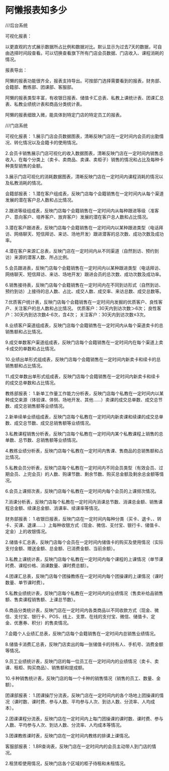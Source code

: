 # 阿懒报表知多少

///后台系统

可视化报表：

以更直观的方式展示数据所占比例和数据对比。默认显示为过去7天的数据，可自由选择时间段查看。可以切换查看旗下所有门店会员数据、门店收入、课程消耗的情况。

报表导出：

阿懒的报表功能很齐全，报表支持导出。可按部门选择需要看到的报表，财务部、会籍部、教练部、团课部、客服部。

阿懒的报表类型丰富，有收银日报表、储值卡汇总表、私教上课统计表、团课汇总表、私教业绩统计表和商品分类统计表。

阿懒的报表细致入微，能具体到特定门店的特定员工的报表。


///门店系统

可视化报表：
1.展示门店会员数据图表，清晰反映门店在一定时间内会员的出勤情况、转化情况以及会籍卡的使用情况。

2.会员卡销售展示门店可视化的收入数据图表，清晰反映门店在一定时间内销售总收入，在每个分类上（卖卡、卖商品、卖课、卖柜子）销售的情况和占比及每种卡种类型销售的金额。

3.展示门店可视化的消耗数据图表，清晰反映门店在一定时间内课程消耗的情况以及私教消耗的情况。

会籍部报表：
1.潜在客户组成表，反映门店每个会籍销售在一定时间内从每个渠道发展的潜在客户总人数和占比情况。

2.跟进等级组成表，反映门店每个会籍销售在一定时间内从每种跟进等级（准客户、意向客户、培养客户、放弃客户）发展的潜在客户总人数和占比情况。

3.潜在客户跟进表，反映门店每个会籍销售在一定时间内以某种跟进类型（电话拜访、网络聊天、短信拜访、来访、场地开发）跟进潜客的总次数、成功次数及成功率。

4.潜在客户来源汇总表，反映门店在一定时间内从不同渠道（自然到访、预约到访）来源的潜客人数、所占比例。

5.会员跟进表，反映门店每个会籍销售在一定时间内以某种跟进类型（电话拜访、网络聊天、短信拜访、来访、场地开发）跟进会员的总次数、成功次数及成功率。

6.销售接待表，反映门店每个会籍销售在一定时间内在不同到访形式（自然到访、预约到访）上接待的总人数、占比、成交人数、成交率、来访总数、成交总数等。

7.优质客户统计表，反映门店每个会籍销售在一定时间内发掘的优质客户、良性客户、关注客户的总人数和占比情况。 
优质客户：30天内到访次数＞6次； 良性客户：30天内到访次数4-6次，含4次； 关注客户：30天内到访次数≤3次。

8.业绩客户渠道组成表，反映门店每个会籍销售在一定时间内从每个渠道卖卡的总销售额和占比情况。

9.成交单数客户渠道组成表，反映门店每个会籍销售在一定时间内在每个渠道上卖卡成交的单数和占比情况。

10.业绩出单形式组成表，反映门店每个会籍销售在一定时间内新卖卡和续卡的总销售额和占比情况。

11.成交单数出单形式组成表，反映门店每个会籍销售在一定时间内新卖卡和续卡的成交总单数和占比情况。

教练部报表：
1.新单工作量工作能力分析表，反映门店每个私教在一定时间内以某种成交来源（体验课、体侧、场地开发、其他……）卖课的成交总单数、成交总节数、成交总销售额等业绩情况。

2.新单续单业绩组成表，反映门店每个私教在一定时间内新卖课和续课的成交总单数、成交总节数、成交总销售额等业绩情况。

3.私教课程销售分析表，反映门店每个私教在一定时间内某个私教课程上销售的总单数、总节数、总销售额等业绩情况。

4.教练业绩分析表，反映门店每个私教在一定时间内售课、售商品的总销售额和占比情况。

5.私教会员分析表，反映门店每个私教在一定时间内不同会员类型（有效会员、过期会员、上完会员）的人数、购课节数、剩余节数、购买总金额及剩余总金额等情况。

6.会员上课频次表，反映门店每个私教在一定时间内每个会员的上课频次情况。

7.消课分析表，反映门店每个私教在一定时间内消课总节数、消课总金额、销售课程总金额、续课总金额、消课率、续课率等情况。

财务部报表：
1.收银日报表，反映门店在一定时间内每种分类（买卡、退卡、、转卡、买课、退课……）上每种收银方式（现金、微信、支付宝、银行卡、储值卡、定金）上的收银情况。

2.储值卡汇总表，反映门店每个会员在一定时间内储值卡的购买及使用情况（实际支付金额、赠送金额、总金额、已消费金额、当前余额）。

3.私教上课统计表，反映门店每个私教在一定时间内每个课程的上课情况（单节课时费、课程价格、消课数量、课时费总额）。

4.团课汇总表，反映门店每个团操教练在一定时间内每个团操课的上课情况（课时数量、单节课时费）。

5.私教业绩统计表，反映门店每个私教在一定时间内的业绩情况（售卖补给品销售额、售卖课程销售额、上课总节数）。

6.商品分类统计表，反映门店在一定时间内各类商品以不同收款方式（现金、微信、支付宝、银行卡、POS、线上、支票、在线的支付宝、微信、储值卡、定金、优惠券、积分）的售卖情况。

7.会籍个人业绩汇总表，反映门店每个会籍销售在一定时间内总销售业绩情况。

8.储值卡消费汇总表，反映门店卖出的每一张储值卡的持有人、手机号、消费金额等情况。

9.员工业绩统计表，反映门店的每一位员工在一定时间内的业绩情况（卖卡、卖课、租柜、购买商品）、销售额和提成额。

10.卡种销售统计表，反映门店的每一个卡种的销售情况（销售的员工、数量、金额）。

团课部报表：
1.团课操厅分流表，反映门店在一定时间内的各个场地上团操课的情况（课时数、课时费、参与人数、平均参与人次、到访人数、分流率、人均成本）。

2.团课课程分流表，反映门店在一定时间内上每门团操课的课时数、课时费、参与人数、平均参与人次、到访人数、分流率、人均成本等情况。

3.团课教练课时表，反映门店在一定时间内教练的排课上课情况。

客服部报表：
1.BR查询表，反映门店在一定时间内的会员主动带人到门店的情况。

2.租赁柜使用情况，反映门店各个区域的柜子待租和未租情况。
